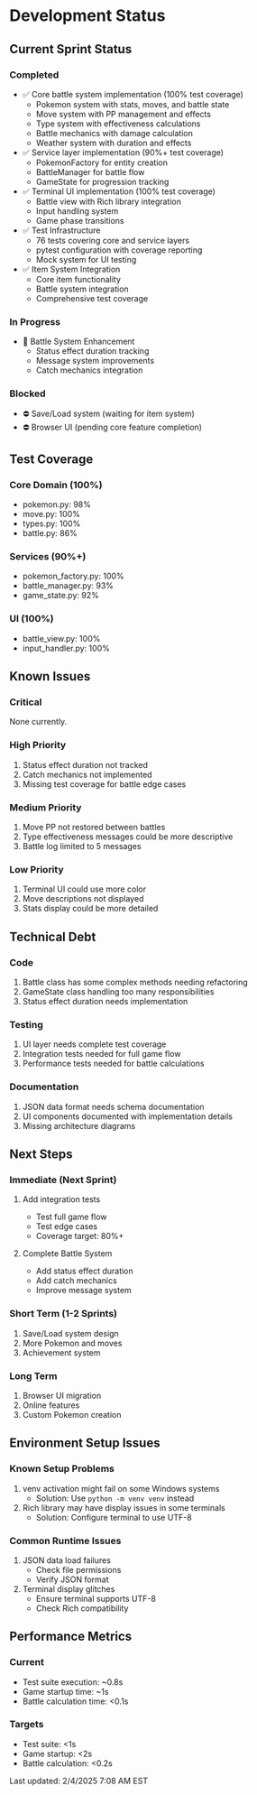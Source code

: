 # Development Status

## Current Sprint Status

### Completed
- ✅ Core battle system implementation (100% test coverage)
  - Pokemon system with stats, moves, and battle state
  - Move system with PP management and effects
  - Type system with effectiveness calculations
  - Battle mechanics with damage calculation
  - Weather system with duration and effects
- ✅ Service layer implementation (90%+ test coverage)
  - PokemonFactory for entity creation
  - BattleManager for battle flow
  - GameState for progression tracking
- ✅ Terminal UI implementation (100% test coverage)
  - Battle view with Rich library integration
  - Input handling system
  - Game phase transitions
- ✅ Test Infrastructure
  - 76 tests covering core and service layers
  - pytest configuration with coverage reporting
  - Mock system for UI testing
- ✅ Item System Integration
  - Core item functionality
  - Battle system integration
  - Comprehensive test coverage

### In Progress
- 🔄 Battle System Enhancement
  - Status effect duration tracking
  - Message system improvements
  - Catch mechanics integration

### Blocked
- ⛔ Save/Load system (waiting for item system)
- ⛔ Browser UI (pending core feature completion)

## Test Coverage

### Core Domain (100%)
- pokemon.py: 98%
- move.py: 100%
- types.py: 100%
- battle.py: 86%

### Services (90%+)
- pokemon_factory.py: 100%
- battle_manager.py: 93%
- game_state.py: 92%

### UI (100%)
- battle_view.py: 100%
- input_handler.py: 100%

## Known Issues

### Critical
None currently.

### High Priority
1. Status effect duration not tracked
2. Catch mechanics not implemented
3. Missing test coverage for battle edge cases

### Medium Priority
1. Move PP not restored between battles
2. Type effectiveness messages could be more descriptive
3. Battle log limited to 5 messages

### Low Priority
1. Terminal UI could use more color
2. Move descriptions not displayed
3. Stats display could be more detailed

## Technical Debt

### Code
1. Battle class has some complex methods needing refactoring
2. GameState class handling too many responsibilities
3. Status effect duration needs implementation

### Testing
1. UI layer needs complete test coverage
2. Integration tests needed for full game flow
3. Performance tests needed for battle calculations

### Documentation
1. JSON data format needs schema documentation
2. UI components documented with implementation details
3. Missing architecture diagrams

## Next Steps

### Immediate (Next Sprint)
1. Add integration tests
   - Test full game flow
   - Test edge cases
   - Coverage target: 80%+

2. Complete Battle System
   - Add status effect duration
   - Add catch mechanics
   - Improve message system

### Short Term (1-2 Sprints)
1. Save/Load system design
2. More Pokemon and moves
3. Achievement system

### Long Term
1. Browser UI migration
2. Online features
3. Custom Pokemon creation

## Environment Setup Issues

### Known Setup Problems
1. venv activation might fail on some Windows systems
   - Solution: Use `python -m venv venv` instead
2. Rich library may have display issues in some terminals
   - Solution: Configure terminal to use UTF-8

### Common Runtime Issues
1. JSON data load failures
   - Check file permissions
   - Verify JSON format
2. Terminal display glitches
   - Ensure terminal supports UTF-8
   - Check Rich compatibility

## Performance Metrics

### Current
- Test suite execution: ~0.8s
- Game startup time: ~1s
- Battle calculation time: <0.1s

### Targets
- Test suite: <1s
- Game startup: <2s
- Battle calculation: <0.2s

Last updated: 2/4/2025 7:08 AM EST
